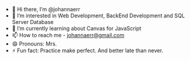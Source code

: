 - 👋 Hi there, I’m @johannaerr
- 👀 I’m interested in Web Development, BackEnd Development and SQL Server Database
- 🌱 I’m currently learning about Canvas for JavaScript
- 📫 How to reach me - johannaerr@gmail.com
- 😄 Pronouns: Mrs.
- ⚡ Fun fact: Practice make perfect. And better late than never.

<!---
johannaerr/johannaerr is a ✨ special ✨ repository because its `README.md` (this file) appears on your GitHub profile.
You can click the Preview link to take a look at your changes.
--->
